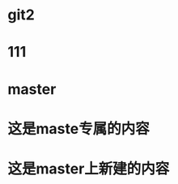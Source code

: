 <!--
 * @Author: your name
 * @Date: 2021-07-17 10:28:27
 * @LastEditTime: 2021-07-17 11:01:31
 * @LastEditors: Please set LastEditors
 * @Description: In User Settings Edit
 * @FilePath: /git2/README.md
-->
# git2


# 111

# master

# 这是maste专属的内容

# 这是master上新建的内容